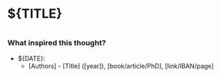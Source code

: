 # ${TITLE}
 #



### What inspired this thought?

- ${DATE}:
    - [Authors] - [Title] ([year]), [book/article/PhD], [link/IBAN/page]
